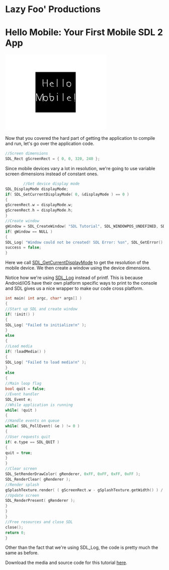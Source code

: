 # Lazy Foo' Productions


# Hello Mobile: Your First Mobile SDL 2 App

![](images/preview-49.png)

Now that you covered the hard part of getting the application to compile and run, let's go over the application code.
```cpp
//Screen dimensions
SDL_Rect gScreenRect = { 0, 0, 320, 240 };
```
Since mobile devices vary a lot in resolution, we're going to use variable screen dimensions instead of constant ones.
```cpp
        //Get device display mode
SDL_DisplayMode displayMode;
if( SDL_GetCurrentDisplayMode( 0, &displayMode ) == 0 )
{
gScreenRect.w = displayMode.w;
gScreenRect.h = displayMode.h;
}
//Create window
gWindow = SDL_CreateWindow( "SDL Tutorial", SDL_WINDOWPOS_UNDEFINED, SDL_WINDOWPOS_UNDEFINED, gScreenRect.w, gScreenRect.h, SDL_WINDOW_SHOWN );
if( gWindow == NULL )
{
SDL_Log( "Window could not be created! SDL Error: %sn", SDL_GetError() );
success = false;
}
```
Here we call [SDL_GetCurrentDisplayMode](http://wiki.libsdl.org/SDL_GetCurrentDisplayMode) to get the resolution of the mobile device. We then create a window using the device dimensions.

Notice how we're using [SDL_Log](http://wiki.libsdl.org/SDL_Log) instead of printf. This is because Android/iOS have their own platform specific ways to print to the console and SDL gives us a nice
wrapper to make our code cross platform.
```cpp
int main( int argc, char* args[] )
{
//Start up SDL and create window
if( !init() )
{
SDL_Log( "Failed to initialize!n" );
}
else
{
//Load media
if( !loadMedia() )
{
SDL_Log( "Failed to load media!n" );
}
else
{
//Main loop flag
bool quit = false;
//Event handler
SDL_Event e;
//While application is running
while( !quit )
{
//Handle events on queue
while( SDL_PollEvent( &e ) != 0 )
{
//User requests quit
if( e.type == SDL_QUIT )
{
quit = true;
}
}
//Clear screen
SDL_SetRenderDrawColor( gRenderer, 0xFF, 0xFF, 0xFF, 0xFF );
SDL_RenderClear( gRenderer );
//Render splash
gSplashTexture.render( ( gScreenRect.w - gSplashTexture.getWidth() ) / 2, ( gScreenRect.h - gSplashTexture.getHeight() ) / 2 );
//Update screen
SDL_RenderPresent( gRenderer );
}
}
}
//Free resources and close SDL
close();
return 0;
}
```
Other than the fact that we're using SDL_Log, the code is pretty much the same as before.

Download the media and source code for this tutorial [here](zip/52_hello_mobile.zip).
